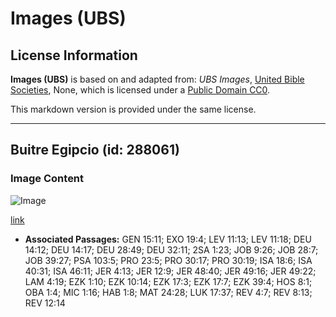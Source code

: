 # Images (UBS)

## License Information

**Images (UBS)** is based on and adapted from: _UBS Images_, [United Bible Societies](https://unitedbiblesocieties.org/), None, which is licensed under a [Public Domain CC0](https://creativecommons.org/public-domain/cc0/).

This markdown version is provided under the same license.



--------------------------------

## Buitre Egipcio (id: 288061)

### Image Content

![Image](https://cdn.aquifer.bible/aquifer-content/resources/Media/WEB-0203_egyptian_vulture.jpg)

[link](https://cdn.aquifer.bible/aquifer-content/resources/Media/WEB-0203_egyptian_vulture.jpg)

* **Associated Passages:** GEN 15:11; EXO 19:4; LEV 11:13; LEV 11:18; DEU 14:12; DEU 14:17; DEU 28:49; DEU 32:11; 2SA 1:23; JOB 9:26; JOB 28:7; JOB 39:27; PSA 103:5; PRO 23:5; PRO 30:17; PRO 30:19; ISA 18:6; ISA 40:31; ISA 46:11; JER 4:13; JER 12:9; JER 48:40; JER 49:16; JER 49:22; LAM 4:19; EZK 1:10; EZK 10:14; EZK 17:3; EZK 17:7; EZK 39:4; HOS 8:1; OBA 1:4; MIC 1:16; HAB 1:8; MAT 24:28; LUK 17:37; REV 4:7; REV 8:13; REV 12:14

